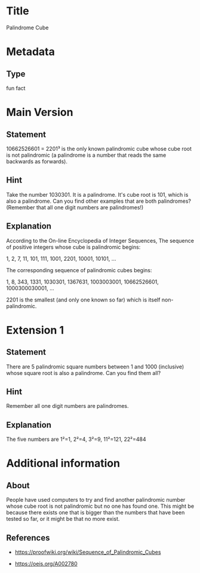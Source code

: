 # Title

Palindrome Cube

# Metadata

## Type

fun fact

# Main Version

## Statement

10662526601 = 2201³ is the only known palindromic cube whose cube root is not palindromic (a palindrome is a number that reads the same backwards as forwards).

## Hint

Take the number 1030301. It is a palindrome. It's cube root is 101, which is also a palindrome. Can you find other examples that are both palindromes? (Remember that all one digit numbers are palindromes!)   

## Explanation

According to the On-line Encyclopedia of Integer Sequences, The sequence of positive integers whose cube is palindromic begins:

1, 2, 7, 11, 101, 111, 1001, 2201, 10001, 10101, ...

The corresponding sequence of palindromic cubes begins:

1, 8, 343, 1331, 1030301, 1367631, 1003003001, 10662526601, 1000300030001, ...

2201 is the smallest (and only one known so far) which is itself non-palindromic. 

# Extension 1

## Statement

There are 5 palindromic square numbers between 1 and 1000 (inclusive) whose square root is also a palindrome. Can you find them all?

## Hint

Remember all one digit numbers are palindromes.

## Explanation

The five numbers are 1²=1, 2²=4, 3²=9, 11²=121, 22²=484

# Additional information

## About

People have used computers to try and find another palindromic number whose cube root is not palindromic but no one has found one. This might be because there exists one that is bigger than the numbers that have been tested so far, or it might be that no more exist. 

## References

* https://proofwiki.org/wiki/Sequence_of_Palindromic_Cubes

* https://oeis.org/A002780

